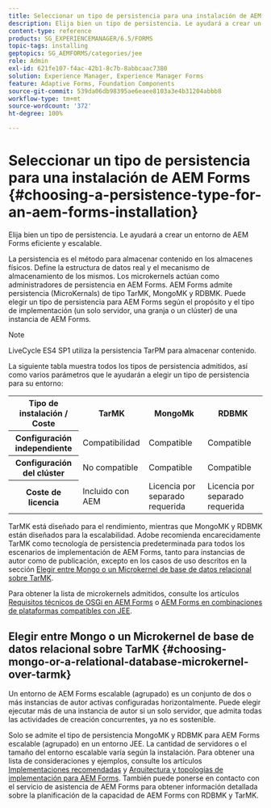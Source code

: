 ```yaml
---
title: Seleccionar un tipo de persistencia para una instalación de AEM Forms
description: Elija bien un tipo de persistencia. Le ayudará a crear un entorno de AEM Forms eficiente y escalable.
content-type: reference
products: SG_EXPERIENCEMANAGER/6.5/FORMS
topic-tags: installing
geptopics: SG_AEMFORMS/categories/jee
role: Admin
exl-id: 621fe107-f4ac-42b1-8c7b-8abbcaac7380
solution: Experience Manager, Experience Manager Forms
feature: Adaptive Forms, Foundation Components
source-git-commit: 539da06db98395ae6eaee8103a3e4b31204abbb8
workflow-type: tm+mt
source-wordcount: '372'
ht-degree: 100%

---
```


# Seleccionar un tipo de persistencia para una instalación de AEM Forms {#choosing-a-persistence-type-for-an-aem-forms-installation}

Elija bien un tipo de persistencia. Le ayudará a crear un entorno de AEM Forms eficiente y escalable.

La persistencia es el método para almacenar contenido en los almacenes físicos. Define la estructura de datos real y el mecanismo de almacenamiento de los mismos. Los microkernels actúan como administradores de persistencia en AEM Forms. AEM Forms admite persistencia (MicroKernals) de tipo TarMK, MongoMK y RDBMK. Puede elegir un tipo de persistencia para AEM Forms según el propósito y el tipo de implementación (un solo servidor, una granja o un clúster) de una instancia de AEM Forms.

>[!NOTE]
>
>LiveCycle ES4 SP1 utiliza la persistencia TarPM para almacenar contenido.

La siguiente tabla muestra todos los tipos de persistencia admitidos, así como varios parámetros que le ayudarán a elegir un tipo de persistencia para su entorno:

<table>
 <tbody>
  <tr>
   <th><strong>Tipo de instalación / Coste</strong></th>
   <th><strong>TarMK</strong></th>
   <th><strong>MongoMk</strong></th>
   <th><strong>RDBMK</strong></th>
  </tr>
  <tr>
   <th><strong>Configuración independiente</strong></th>
   <td>Compatibilidad<br /> </td>
   <td>Compatible</td>
   <td>Compatible </td>
  </tr>
  <tr>
   <th><strong>Configuración del clúster</strong></th>
   <td>No compatible</td>
   <td>Compatible</td>
   <td>Compatible </td>
  </tr>
  <tr>
   <th><strong>Coste de licencia</strong></th>
   <td>Incluido con AEM </td>
   <td>Licencia por separado requerida</td>
   <td>Licencia por separado requerida</td>
  </tr>
 </tbody>
</table>

TarMK está diseñado para el rendimiento, mientras que MongoMK y RDBMK están diseñados para la escalabilidad. Adobe recomienda encarecidamente TarMK como tecnología de persistencia predeterminada para todos los escenarios de implementación de AEM Forms, tanto para instancias de autor como de publicación, excepto en los casos de uso descritos en la sección [Elegir entre Mongo o un Microkernel de base de datos relacional sobre TarMK](#p-choosing-mongo-or-a-relational-database-microkernel-over-tarmk-p).

Para obtener la lista de microkernels admitidos, consulte los artículos [Requisitos técnicos de OSGi en AEM Forms](/help/sites-deploying/technical-requirements.md) o [AEM Forms en combinaciones de plataformas compatibles con JEE](/help/forms/using/aem-forms-jee-supported-platforms.md).

## Elegir entre Mongo o un Microkernel de base de datos relacional sobre TarMK {#choosing-mongo-or-a-relational-database-microkernel-over-tarmk}

Un entorno de AEM Forms escalable (agrupado) es un conjunto de dos o más instancias de autor activas configuradas horizontalmente. Puede elegir ejecutar más de una instancia de autor si un solo servidor, que admita todas las actividades de creación concurrentes, ya no es sostenible.

Solo se admite el tipo de persistencia MongoMK y RDBMK para AEM Forms escalable (agrupado) en un entorno JEE. La cantidad de servidores o el tamaño del entorno escalable varía según la instalación. Para obtener una lista de consideraciones y ejemplos, consulte los artículos [Implementaciones recomendadas](/help/sites-deploying/recommended-deploys.md) y [Arquitectura y topologías de implementación para AEM Forms](/help/forms/using/aem-forms-architecture-deployment.md). También puede ponerse en contacto con el servicio de asistencia de AEM Forms para obtener información detallada sobre la planificación de la capacidad de AEM Forms con RDBMK y TarMK.
